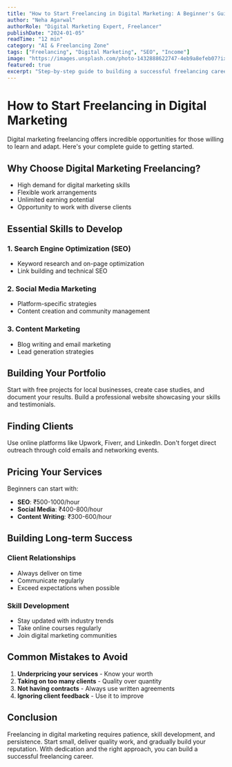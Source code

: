 ```yaml
---
title: "How to Start Freelancing in Digital Marketing: A Beginner's Guide"
author: "Neha Agarwal"
authorRole: "Digital Marketing Expert, Freelancer"
publishDate: "2024-01-05"
readTime: "12 min"
category: "AI & Freelancing Zone"
tags: ["Freelancing", "Digital Marketing", "SEO", "Income"]
image: "https://images.unsplash.com/photo-1432888622747-4eb9a8efeb07?ixlib=rb-4.0.3&auto=format&fit=crop&w=1000&q=80"
featured: true
excerpt: "Step-by-step guide to building a successful freelancing career in digital marketing with practical tips and strategies."
---
```


# How to Start Freelancing in Digital Marketing

Digital marketing freelancing offers incredible opportunities for those willing to learn and adapt. Here's your complete guide to getting started.

## Why Choose Digital Marketing Freelancing?

- High demand for digital marketing skills
- Flexible work arrangements
- Unlimited earning potential
- Opportunity to work with diverse clients

## Essential Skills to Develop

### 1. Search Engine Optimization (SEO)
- Keyword research and on-page optimization
- Link building and technical SEO

### 2. Social Media Marketing
- Platform-specific strategies
- Content creation and community management

### 3. Content Marketing
- Blog writing and email marketing
- Lead generation strategies

## Building Your Portfolio

Start with free projects for local businesses, create case studies, and document your results. Build a professional website showcasing your skills and testimonials.

## Finding Clients

Use online platforms like Upwork, Fiverr, and LinkedIn. Don't forget direct outreach through cold emails and networking events.

## Pricing Your Services

Beginners can start with:
- **SEO**: ₹500-1000/hour
- **Social Media**: ₹400-800/hour
- **Content Writing**: ₹300-600/hour

## Building Long-term Success

### Client Relationships
- Always deliver on time
- Communicate regularly
- Exceed expectations when possible

### Skill Development
- Stay updated with industry trends
- Take online courses regularly
- Join digital marketing communities

## Common Mistakes to Avoid

1. **Underpricing your services** - Know your worth
2. **Taking on too many clients** - Quality over quantity
3. **Not having contracts** - Always use written agreements
4. **Ignoring client feedback** - Use it to improve

## Conclusion

Freelancing in digital marketing requires patience, skill development, and persistence. Start small, deliver quality work, and gradually build your reputation. With dedication and the right approach, you can build a successful freelancing career.